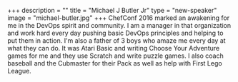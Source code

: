 +++
description = ""
title = "Michael J Butler Jr"
type = "new-speaker"
image = "michael-butler.jpg"
+++
ChefConf 2016 marked an awakening for me in the DevOps spirit and community. I am a manager in that organization and work hard every day pushing basic DevOps principles and helping to put them in action. I'm also a father of 3 boys who amaze me every day at what they can do. It was Atari Basic and writing Choose Your Adventure games for me and they use Scratch and write puzzle games. I also coach baseball and the Cubmaster for their Pack as well as help with First Lego League.